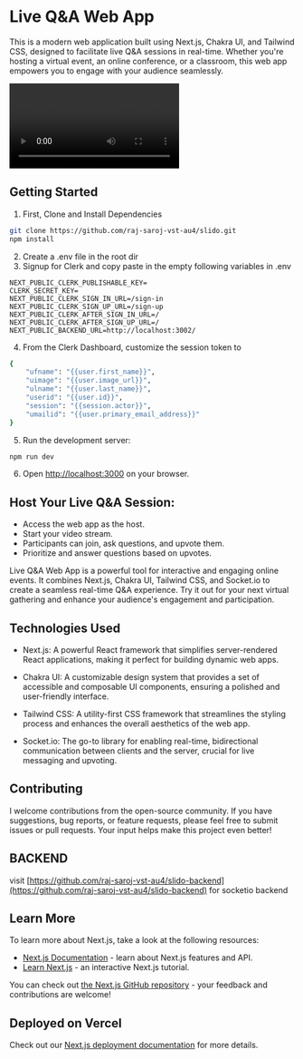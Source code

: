 # Live Q&A Web App

This is a modern web application built using Next.js, Chakra UI, and Tailwind CSS, designed to facilitate live Q&A sessions in real-time. Whether you're hosting a virtual event, an online conference, or a classroom, this web app empowers you to engage with your audience seamlessly.

![Working Proof of concept](https://github.com/raj-saroj-vst-au4/slido/blob/main/Queryflow_Raj.mp4?raw=true)

## Getting Started

1. First, Clone and Install Dependencies

```bash
git clone https://github.com/raj-saroj-vst-au4/slido.git
npm install
```

2. Create a .env file in the root dir
3. Signup for Clerk and copy paste in the empty following variables in .env

```
NEXT_PUBLIC_CLERK_PUBLISHABLE_KEY=
CLERK_SECRET_KEY=
NEXT_PUBLIC_CLERK_SIGN_IN_URL=/sign-in
NEXT_PUBLIC_CLERK_SIGN_UP_URL=/sign-up
NEXT_PUBLIC_CLERK_AFTER_SIGN_IN_URL=/
NEXT_PUBLIC_CLERK_AFTER_SIGN_UP_URL=/
NEXT_PUBLIC_BACKEND_URL=http://localhost:3002/
```

4. From the Clerk Dashboard, customize the session token to

```bash
{
	"ufname": "{{user.first_name}}",
	"uimage": "{{user.image_url}}",
	"ulname": "{{user.last_name}}",
	"userid": "{{user.id}}",
	"session": "{{session.actor}}",
	"umailid": "{{user.primary_email_address}}"
}

```

5. Run the development server:

```bash
npm run dev
```

6. Open [http://localhost:3000](http://localhost:3000) on your browser.

## Host Your Live Q&A Session:

- Access the web app as the host.
- Start your video stream.
- Participants can join, ask questions, and upvote them.
- Prioritize and answer questions based on upvotes.

Live Q&A Web App is a powerful tool for interactive and engaging online events. It combines Next.js, Chakra UI, Tailwind CSS, and Socket.io to create a seamless real-time Q&A experience. Try it out for your next virtual gathering and enhance your audience's engagement and participation.

## Technologies Used

- Next.js: A powerful React framework that simplifies server-rendered React applications, making it perfect for building dynamic web apps.

- Chakra UI: A customizable design system that provides a set of accessible and composable UI components, ensuring a polished and user-friendly interface.

- Tailwind CSS: A utility-first CSS framework that streamlines the styling process and enhances the overall aesthetics of the web app.

- Socket.io: The go-to library for enabling real-time, bidirectional communication between clients and the server, crucial for live messaging and upvoting.

## Contributing

I welcome contributions from the open-source community. If you have suggestions, bug reports, or feature requests, please feel free to submit issues or pull requests. Your input helps make this project even better!

## BACKEND

visit [https://github.com/raj-saroj-vst-au4/slido-backend](https://github.com/raj-saroj-vst-au4/slido-backend) for socketio backend

## Learn More

To learn more about Next.js, take a look at the following resources:

- [Next.js Documentation](https://nextjs.org/docs) - learn about Next.js features and API.
- [Learn Next.js](https://nextjs.org/learn) - an interactive Next.js tutorial.

You can check out [the Next.js GitHub repository](https://github.com/vercel/next.js/) - your feedback and contributions are welcome!

## Deployed on Vercel

Check out our [Next.js deployment documentation](https://nextjs.org/docs/deployment) for more details.

